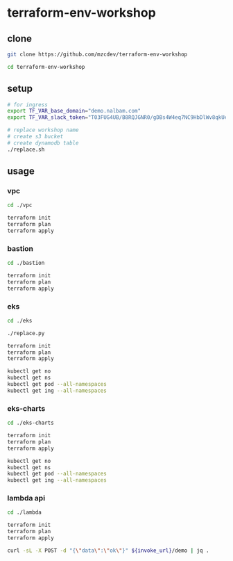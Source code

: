 # terraform-env-workshop

## clone

```bash
git clone https://github.com/mzcdev/terraform-env-workshop

cd terraform-env-workshop
```

## setup

```bash
# for ingress
export TF_VAR_base_domain="demo.nalbam.com"
export TF_VAR_slack_token="T03FUG4UB/B8RQJGNR0/gDBs4W4eq7NC9HbDlWv8qkUe"

# replace workshop name
# create s3 bucket
# create dynamodb table
./replace.sh
```

## usage

### vpc

```bash
cd ./vpc

terraform init
terraform plan
terraform apply
```

### bastion

```bash
cd ./bastion

terraform init
terraform plan
terraform apply
```

### eks

```bash
cd ./eks

./replace.py

terraform init
terraform plan
terraform apply

kubectl get no
kubectl get ns
kubectl get pod --all-namespaces
kubectl get ing --all-namespaces
```

### eks-charts

```bash
cd ./eks-charts

terraform init
terraform plan
terraform apply

kubectl get no
kubectl get ns
kubectl get pod --all-namespaces
kubectl get ing --all-namespaces
```

### lambda api

```bash
cd ./lambda

terraform init
terraform plan
terraform apply

curl -sL -X POST -d "{\"data\":\"ok\"}" ${invoke_url}/demo | jq .
```
